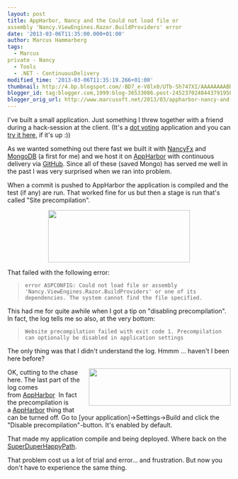 ```yaml
---
layout: post
title: AppHarbor, Nancy and the Could not load file or
assembly 'Nancy.ViewEngines.Razor.BuildProviders' error
date: '2013-03-06T11:35:00.000+01:00'
author: Marcus Hammarberg
tags:
  - Marcus
private - Nancy
  - Tools
  - .NET - ContinuousDelivery
modified_time: '2013-03-06T11:35:19.266+01:00'
thumbnail: http://4.bp.blogspot.com/-BD7_e-V8lx0/UTb-Sh747XI/AAAAAAAABbs/KZKlNXi6keQ/s72-c/Screen+Shot+2013-03-06+at+09.28.37+.png
blogger_id: tag:blogger.com,1999:blog-36533086.post-2452370248443791950
blogger_orig_url: http://www.marcusoft.net/2013/03/appharbor-nancy-and-could-not-load-file.html
---
```



<div dir="ltr" style="text-align: left;" trbidi="on">

I've built a small application. Just something I threw together with a
friend during a hack-session at the client. (It's a [dot
voting](http://martinfowler.com/bliki/DotVoting.html) application and
you can [try it here](http://dotvoter.appharbor.com/), if it's up :))

As we wanted something out there fast we built it with
[NancyFx](http://www.nancyfx.org/) and
[MongoDB](http://www.mongodb.org/) (a first for me) and we host it on
[AppHarbor](https://appharbor.com/) with continuous delivery via
[GitHub](http://support.appharbor.com/kb/getting-started/deploying-your-first-application-using-git).
Since all of these (saved Mongo) has served me well in the past I was
very surprised when we ran into problem.


When a commit is pushed to AppHarbor the application is compiled and the
test (if any) are run. That worked fine for us but then a stage is run
that's called "Site precompilation".

<div class="separator" style="clear: both; text-align: center;">

<a
href="http://4.bp.blogspot.com/-BD7_e-V8lx0/UTb-Sh747XI/AAAAAAAABbs/KZKlNXi6keQ/s1600/Screen+Shot+2013-03-06+at+09.28.37+.png"
data-imageanchor="1" style="margin-left: 1em; margin-right: 1em;"><img
src="http://4.bp.blogspot.com/-BD7_e-V8lx0/UTb-Sh747XI/AAAAAAAABbs/KZKlNXi6keQ/s320/Screen+Shot+2013-03-06+at+09.28.37+.png"
data-border="0" width="320" height="118" /></a>

</div>


That failed with the following error:

> ```
> error ASPCONFIG: Could not load file or assembly 'Nancy.ViewEngines.Razor.BuildProviders' or one of its dependencies. The system cannot find the file specified.
> ```

This had me for quite awhile when I got a tip on "disabling
precompilation". In fact, the log tells me so also, at the very
bottom:

> ```
> Website precompilation failed with exit code 1. Precompilation can optionally be disabled in application settings
> ```

The only thing was that I didn't understand the log. Hmmm ... haven't I
been here before?

<a
href="http://2.bp.blogspot.com/-MerjpNT5euw/UTcbUy6hOLI/AAAAAAAABb8/iMgJ9Thm5Zc/s1600/Screen+Shot+2013-03-05+at+20.20.54+.png"
data-imageanchor="1"
style="clear: right; float: right; margin-bottom: 1em; margin-left: 1em;"><img
src="http://2.bp.blogspot.com/-MerjpNT5euw/UTcbUy6hOLI/AAAAAAAABb8/iMgJ9Thm5Zc/s320/Screen+Shot+2013-03-05+at+20.20.54+.png"
data-border="0" width="320" height="84" /></a>OK, cutting to the chase
here. The last part of the log comes
from [AppHarbor](https://appharbor.com/)  In fact the precompilation is
a [AppHarbor](https://appharbor.com/) thing that can be turned off.
Go to \[your application\]-\>Settings-\>Build and click the "Disable
precompilation"-button. It's enabled by default.

That made my application compile and being deployed. Where back on the
[SuperDuperHappyPath](http://elegantcode.com/2011/11/23/a-year-of-the-super-duper-happy-path/).

That problem cost us a lot of trial and error... and frustration. But
now you don't have to experience the same thing.


</div>
